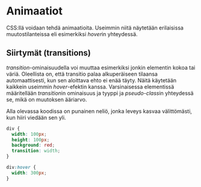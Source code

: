 # Animaatiot

CSS:llä voidaan tehdä animaatioita. Useimmin niitä näytetään erilaisissa muutostilanteissa eli esimerkiksi *hover*in yhteydessä. 

## Siirtymät (transitions)

*transition*-ominaisuudella voi muuttaa esimerkiksi jonkin elementin kokoa tai väriä. Oleellista on, että transitio palaa alkuperäiseen tilaansa automaattisesti, kun sen aloittava ehto ei enää täyty. Näitä käytetään kaikkein useimmin *hover*-efektin kanssa. Varsinaisessa elementissä määritellään *transition*in ominaisuus ja tyyppi ja *pseudo-class*in yhteydessä se, mikä on muutoksen ääriarvo.

Alla olevassa koodissa on punainen neliö, jonka leveys kasvaa välittömästi, kun hiiri viedään sen yli.

````css
div {
  width: 100px;
  height: 100px;
  background: red;
  transition: width;
}

div:hover {
  width: 300px;
}
````